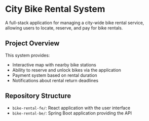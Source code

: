 # City Bike Rental System

A full-stack application for managing a city-wide bike rental service, allowing users to locate, reserve, and pay for bike rentals.

## Project Overview

This system provides:
- Interactive map with nearby bike stations
- Ability to reserve and unlock bikes via the application
- Payment system based on rental duration
- Notifications about rental return deadlines

## Repository Structure

- `bike-rental-fe/`: React application with the user interface
- `bike-rental-be/`: Spring Boot application providing the API